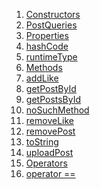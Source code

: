 1.  [Constructors](./PostQueries-class.md)
2.  [PostQueries](./PostQueries/PostQueries.md)
3.  [Properties](./PostQueries-class.md)
4.  [hashCode](https://api.flutter.dev/flutter/dart-core/Object/hashCode.html)
5.  [runtimeType](https://api.flutter.dev/flutter/dart-core/Object/runtimeType.html)
6.  [Methods](./PostQueries-class.md)
7.  [addLike](./PostQueries/addLike.md)
8.  [getPostById](./PostQueries/getPostById.md)
9.  [getPostsById](./PostQueries/getPostsById.md)
10. [noSuchMethod](https://api.flutter.dev/flutter/dart-core/Object/noSuchMethod.html)
11. [removeLike](./PostQueries/removeLike.md)
12. [removePost](./PostQueries/removePost.md)
13. [toString](https://api.flutter.dev/flutter/dart-core/Object/toString.html)
14. [uploadPost](./PostQueries/uploadPost.md)
15. [Operators](./PostQueries-class.md)
16. [operator
    ==](https://api.flutter.dev/flutter/dart-core/Object/operator_equals.html)
